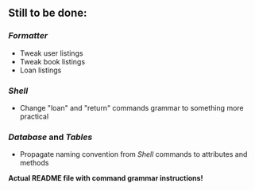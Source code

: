 ## Still to be done:

### *Formatter*
* Tweak user listings
* Tweak book listings
* Loan listings

### *Shell*
* Change "loan" and "return" commands grammar to something more practical

### *Database* and *Tables*
* Propagate naming convention from *Shell* commands to attributes and methods

**Actual README file with command grammar instructions!**
